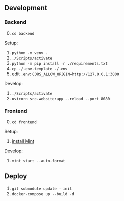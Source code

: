 ## Development

### Backend

0. `cd backend`

Setup:

1. `python -m venv .`
2. `./Scripts/activate`
3. `python -m pip install -r ./requirements.txt`
4. `cp ./.env.template ./.env`
5. edit `.env`: `CORS_ALLOW_ORIGIN=http://127.0.0.1:3000`

Develop:

1. `./Scripts/activate`
2. `uvicorn src.website:app --reload --port 8080`


### Frontend

0. `cd frontend`

Setup:

1. [install Mint](https://www.mint-lang.com/install)

Develop:

1. `mint start --auto-format`


## Deploy

1. `git submodule update --init`
2. `docker-compose up --build -d`

